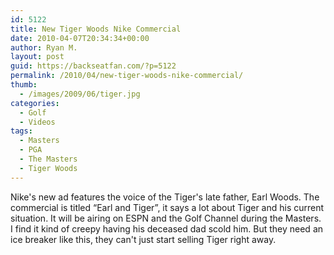```yaml
---
id: 5122
title: New Tiger Woods Nike Commercial
date: 2010-04-07T20:34:34+00:00
author: Ryan M.
layout: post
guid: https://backseatfan.com/?p=5122
permalink: /2010/04/new-tiger-woods-nike-commercial/
thumb:
  - /images/2009/06/tiger.jpg
categories:
  - Golf
  - Videos
tags:
  - Masters
  - PGA
  - The Masters
  - Tiger Woods
---
```


<div class="entry">
  <p>
  </p>

  <p>
    Nike's new ad features the voice of the Tiger's late father, Earl Woods. The commercial is titled “Earl and Tiger”, it says a lot about Tiger and his current situation. It will be airing on ESPN and the Golf Channel during the Masters. I find it kind of creepy having his deceased dad scold him. But they need an ice breaker like this, they can't just start selling Tiger right away.
  </p>
</div>
